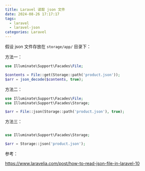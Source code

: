 ```yaml
---
title: Laravel 读取 json 文件
date: 2024-08-26 17:17:17
tags:
  - laravel
  - laravel-json
categories: Laravel
---
```

假设 json 文件存放在 `storage/app/` 目录下：

方法一：

```php
use Illuminate\Support\Facades\File;

$contents = File::get(Storage::path('product.json'));
$arr = json_decode($contents, true);
```

方法二：

```php
use Illuminate\Support\Facades\File;
use Illuminate\Support\Facades\Storage;

$arr = File::json(Storage::path('product.json'), true);
```

方法三：

```php

use Illuminate\Support\Facades\Storage;

$arr = Storage::json('product.json');
```

参考：

https://www.laravelia.com/post/how-to-read-json-file-in-laravel-10